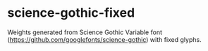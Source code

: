# science-gothic-fixed
Weights generated from Science Gothic Variable font (https://github.com/googlefonts/science-gothic) with fixed glyphs.
